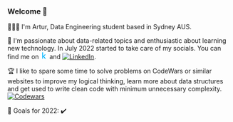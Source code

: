 ### Welcome 👋
<!-- Actual text -->

👨🏽‍🎓 I'm Artur, Data Engineering student based in Sydney AUS.

💬 I'm passionate about data-related topics and enthusiastic about learning new technology. In July 2022 started to take care of my socials. 
You can find me on [![Kaggle][1.1]][1] and [![LinkedIn][2.1]][2].

🏆 I like to spare some time to solve problems on CodeWars or similar websites to improve my logical thinking, learn more about data structures and get used to write clean code with minimum unnecessary complexity.
 [![Codewars][3.1]][3]
<!-- Icons -->

[1.1]: kaggle.png
[2.1]: https://raw.githubusercontent.com/MartinHeinz/MartinHeinz/master/linkedin-3-16.png

<!-- Links to your social media accounts -->

[1]: https://www.kaggle.com/bashmak
[2]: https://www.linkedin.com/in/artur-b/

<!-- CodeWars -->
[3]: https://www.codewars.com/users/Soul_S
[3.1]: https://www.codewars.com/users/Soul_S/badges/small

🎯 Goals for 2022:
✔️
<!-- Spare Icons 📌🟢⚫✅📌 -->
